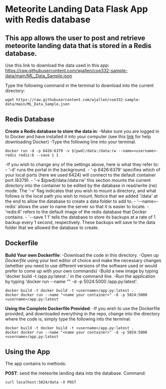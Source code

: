 # Meteorite Landing Data Flask App with Redis database

## This app allows the user to post and retrieve meteorite landing data that is stored in a Redis database.


Use this link to download the data used in this app:
https://raw.githubusercontent.com/wjallen/coe332-sample-data/main/ML_Data_Sample.json 

Type the following command in the terminal to download into the current directory:
~~~
wget https://raw.githubusercontent.com/wjallen/coe332-sample-data/main/ML_Data_Sample.json
~~~


## Redis Database

  **Create a Redis database to store the data in**:
  -Make sure you are logged in to Docker and have installed it into your computer (see this [link](https://docs.docker.com/engine/install/ubuntu/) for help downloading Docker)
  -Type the following line into your terminal.
  ~~~
  docker run -d -p 6426:6379 -v $(pwd)/data:/data:rw --name=<username>-redis redis:6 --save 1 1
  ~~~
  -If you wish to change any of the settings above, here is what they refer to:
    - '-d' runs the portal in the background.
    - '-p 6426:6379' specifies which of your local ports (here we used 6424) will connect to the default container port (6379).
    - '-v $(pwd)/data:/data:rw' this section mounts the current directory into the container to be edited by the database in read/write (rw) mode. The '-v' flag indicates that you wish to mount a directory, and what follows is the local path you wish to mount. Notice that we added '/data' at the end to allow the database to create a data folder to add to.
    - '--name=<username>-redis' allows the user to name the server so that it is easier to locate.
    - 'redis:6' refers to the default image of the redis database that Docker contains.
    - '--save 1 1' tells the database to store its backups at a rate of 1 backup every 1 second, respectively. These backups will save to the data folder that we allowed the database to create.
    

## Dockerfile
  
  **Build Your own Dockerfile**:
  -Download the code in this directory.
  -Open up *Dockerfile* using your text editor of choice and make the necessary changes (whether you need to use different versions of the software used    or would prefer to come up with your own commands)
  -Build a new image by typing 'docker build -t <username>/app.py:latest .' in the command line.
  -Run the application by typing 'docker run --name "<name your container>" -d -p 5024:5000 <username>/app.py:latest'.
~~~~
docker build -t docker build -t <username>/app.py:latest .
docker docker run --name "<name your container>" -d -p 5024:5000 <username>/app.py:latest
~~~~

  **Using the Complete Dockerfile Provided**:
  -If you wish to use the Dockerfile provided, and downloaded everything in the repo, change into the directory where the code is, simply type the following into the terminal:
~~~~
docker build -t docker build -t <username>/app.py:latest .
docker docker run --name "<name your container>" -d -p 5024:5000 <username>/app.py:latest
~~~~

 ## Using the App 
 
 The app contains to methods:
 
 **POST**: send the meteorite landing data into the database.
 Command:
 
 ~~~
 curl localhost:5024/data -X POST
 ~~~
 

